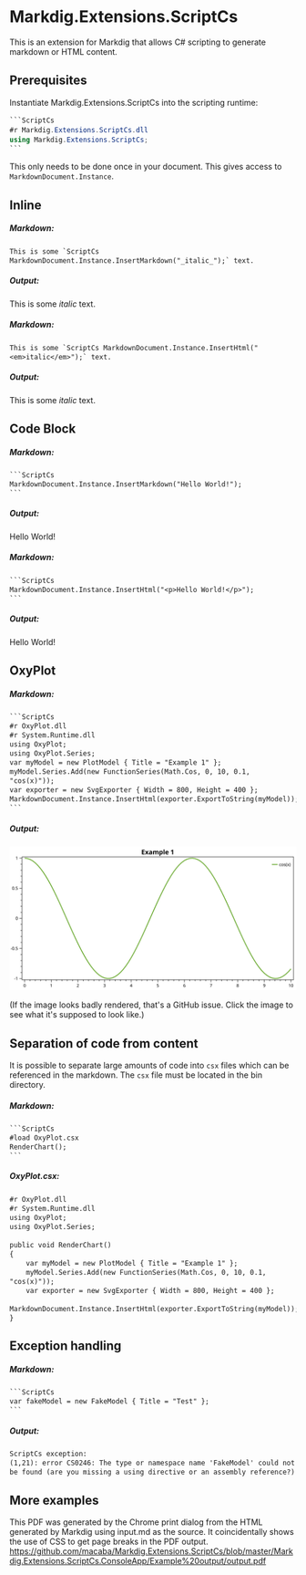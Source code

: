 # Markdig.Extensions.ScriptCs

This is an extension for Markdig that allows C# scripting to generate markdown or HTML content.

## Prerequisites

Instantiate Markdig.Extensions.ScriptCs into the scripting runtime:

````C#
```ScriptCs
#r Markdig.Extensions.ScriptCs.dll
using Markdig.Extensions.ScriptCs;
```
````

This only needs to be done once in your document. This gives access to `MarkdownDocument.Instance`.

## Inline

##### Markdown:

```
This is some `ScriptCs MarkdownDocument.Instance.InsertMarkdown("_italic_");` text.
```

##### Output:

This is some _italic_ text.

##### Markdown:

```
This is some `ScriptCs MarkdownDocument.Instance.InsertHtml("<em>italic</em>");` text.
```

##### Output:

This is some _italic_ text.

## Code Block

##### Markdown:

````
```ScriptCs
MarkdownDocument.Instance.InsertMarkdown("Hello World!");
```
````

##### Output:

Hello World!

##### Markdown:

````
```ScriptCs
MarkdownDocument.Instance.InsertHtml("<p>Hello World!</p>");
```
````

##### Output:

Hello World!

## OxyPlot

##### Markdown:
````
```ScriptCs
#r OxyPlot.dll
#r System.Runtime.dll
using OxyPlot;
using OxyPlot.Series;
var myModel = new PlotModel { Title = "Example 1" };
myModel.Series.Add(new FunctionSeries(Math.Cos, 0, 10, 0.1, "cos(x)"));
var exporter = new SvgExporter { Width = 800, Height = 400 };
MarkdownDocument.Instance.InsertHtml(exporter.ExportToString(myModel));
```
````

##### Output:
![./Images/oxyplot.svg](./Images/oxyplot.svg)

(If the image looks badly rendered, that's a GitHub issue. Click the image to see what it's supposed to look like.)

## Separation of code from content

It is possible to separate large amounts of code into `csx` files which can be referenced in the markdown. The `csx` file must be located in the bin directory.

##### Markdown:
````
```ScriptCs
#load OxyPlot.csx
RenderChart();
```
````

##### OxyPlot.csx:
```
#r OxyPlot.dll
#r System.Runtime.dll
using OxyPlot;
using OxyPlot.Series;

public void RenderChart()
{
    var myModel = new PlotModel { Title = "Example 1" };
    myModel.Series.Add(new FunctionSeries(Math.Cos, 0, 10, 0.1, "cos(x)"));
    var exporter = new SvgExporter { Width = 800, Height = 400 };
    MarkdownDocument.Instance.InsertHtml(exporter.ExportToString(myModel));
}
```

## Exception handling

##### Markdown:

````
```ScriptCs
var fakeModel = new FakeModel { Title = "Test" };
```
````

##### Output:

```
ScriptCs exception:
(1,21): error CS0246: The type or namespace name 'FakeModel' could not be found (are you missing a using directive or an assembly reference?)
```

## More examples

This PDF was generated by the Chrome print dialog from the HTML generated by Markdig using input.md as the source. It coincidentally shows the use of CSS to get page breaks in the PDF output.
https://github.com/macaba/Markdig.Extensions.ScriptCs/blob/master/Markdig.Extensions.ScriptCs.ConsoleApp/Example%20output/output.pdf
